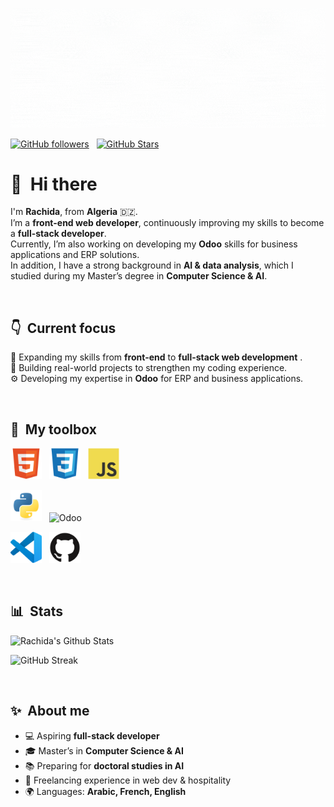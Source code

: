 ![Hey, I'm Rachida](https://github.com/Rachida07/Rachida07/blob/main/Hello%20Baby%20GIF%20by%20Mini%20Maison.gif)

[![GitHub followers](https://img.shields.io/github/followers/YOUR-USERNAME?logo=GitHub&style=for-the-badge)](https://github.com/YOUR-USERNAME) &nbsp; 
[![GitHub Stars](https://img.shields.io/github/stars/YOUR-USERNAME?logo=github&style=for-the-badge)](https://github.com/YOUR-USERNAME)

# 👋 &nbsp;Hi there

I'm **Rachida**, from **Algeria** 🇩🇿.  
I’m a **front-end web developer**, continuously improving my skills to become a **full-stack developer**.  
Currently, I’m also working on developing my **Odoo** skills for business applications and ERP solutions.  
In addition, I have a strong background in **AI & data analysis**, which I studied during my Master’s degree in **Computer Science & AI**.  

&nbsp;

## 👇 &nbsp;Current focus

🌱 Expanding my skills from **front-end** to **full-stack web development** .  
🎯 Building real-world projects to strengthen my coding experience.  
⚙️ Developing my expertise in **Odoo** for ERP and business applications.  

&nbsp;

## 🧰 &nbsp;My toolbox

<!-- Front-end -->
<img src="https://raw.githubusercontent.com/devicons/devicon/master/icons/html5/html5-original.svg" alt="HTML5" width="50" height="50"/> &nbsp;
<img src="https://raw.githubusercontent.com/devicons/devicon/master/icons/css3/css3-original.svg" alt="CSS3" width="50" height="50"/> &nbsp;
<img src="https://raw.githubusercontent.com/devicons/devicon/master/icons/javascript/javascript-original.svg" alt="JavaScript" width="50" height="50"/> &nbsp;

<!-- Back-end / ERP -->
<img src="https://raw.githubusercontent.com/devicons/devicon/master/icons/python/python-original.svg" alt="Python" width="50" height="50"/> &nbsp;
<img src="https://raw.githubusercontent.com/devicons/devicon/master/icons/odoo/odoo-original.svg" alt="Odoo" width="50" height="50"/> &nbsp;

<!-- Tools -->
<img src="https://raw.githubusercontent.com/devicons/devicon/master/icons/vscode/vscode-original.svg" alt="VSCode" width="50" height="50"/> &nbsp;
<img src="https://raw.githubusercontent.com/devicons/devicon/master/icons/github/github-original.svg" alt="GitHub" width="50" height="50"/> &nbsp;
 

&nbsp;

## 📊 &nbsp;Stats

![Rachida's Github Stats](https://github-readme-stats.vercel.app/api?username=YOUR-USERNAME&hide=contribs,prs&show_icons=true&bg_color=0d1116&title_color=9A4DFF&text_color=a4aacb&icon_color=9A4DFF)

![GitHub Streak](https://github-readme-streak-stats.herokuapp.com/?user=YOUR-USERNAME&theme=dark&count_private=true&bg_color=0d1116&title_color=9A4DFF&text_color=a4aacb&icon_color=9A4DFF)

&nbsp;

## ✨ &nbsp;About me

- 💻 Aspiring **full-stack developer**  
- 🎓 Master’s in **Computer Science & AI**  
- 📚 Preparing for **doctoral studies in AI**  
- 🚀 Freelancing experience in web dev & hospitality  
- 🌍 Languages: **Arabic, French, English**

